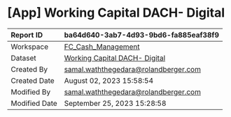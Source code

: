



# [App] Working Capital DACH- Digital

|Report ID|ba64d640-3ab7-4d93-9bd6-fa885eaf38f9|
| :--- | :--- |
|Workspace|[FC_Cash_Management](../Workspaces/FC_Cash_Management.md)|
|Dataset|[Working Capital DACH- Digital](../Datasets/Working-Capital-DACH--Digital.md)|
|Created By|samal.waththegedara@rolandberger.com|
|Created Date|August 02, 2023 15:58:54|
|Modified By|samal.waththegedara@rolandberger.com|
|Modified Date|September 25, 2023 15:28:58|
